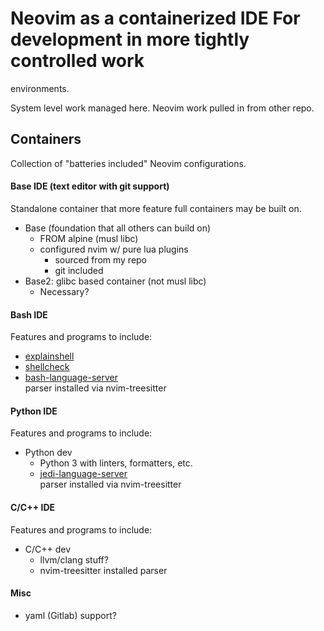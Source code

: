 # Neovim as a containerized IDE For development in more tightly controlled work
environments.

System level work managed here. Neovim work pulled in from other repo.

## Containers
Collection of "batteries included" Neovim configurations.

#### Base IDE (text editor with git support)
Standalone container that more feature full containers may be built on.
- Base (foundation that all others can build on)
  - FROM alpine (musl libc)
  - configured nvim w/ pure lua plugins
    - sourced from my repo
    - git included
- Base2: glibc based container (not musl libc)
  - Necessary?

#### Bash IDE
Features and programs to include:
- [explainshell](https://github.com/idank/explainshell)
- [shellcheck](https://github.com/koalaman/shellcheck)
- [bash-language-server](https://github.com/bash-lsp/bash-language-server) \
parser installed via nvim-treesitter

#### Python IDE
Features and programs to include:
- Python dev
  - Python 3 with linters, formatters, etc.
  - [jedi-language-server](https://github.com/pappasam/jedi-language-server) \
parser installed via nvim-treesitter

#### C/C++ IDE
Features and programs to include:
- C/C++ dev
  - llvm/clang stuff?
  - nvim-treesitter installed parser

#### Misc
- yaml (Gitlab) support?
